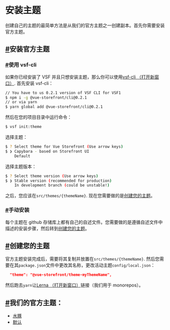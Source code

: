 # 安装主题

创建自己的主题的最简单方法是从我们的官方主题之一创建副本。首先你需要安装官方主题。

## [#](https://docs.vuestorefront.io/v1/guide/installation/theme.html#install-official-theme)安装官方主题

### [#](https://docs.vuestorefront.io/v1/guide/installation/theme.html#use-vsf-cli)使用 vsf-cli

如果你已经安装了 VSF 并且只想安装主题，那么你可以使用[vsf-cli （打开新窗口）](https://www.npmjs.com/package/%40vue-storefront/cli). 首先安装 vsf-cli：

```sh
// You have to us 0.2.1 version of VSF CLI for VSF1
$ npm i -g @vue-storefront/cli@0.2.1
// or via yarn
$ yarn global add @vue-storefront/cli@0.2.1
```

然后在您的项目目录中运行命令：

```sh
$ vsf init:theme
```

选择主题：

```sh
$ ? Select theme for Vue Storefront (Use arrow keys)
$ ❯ Capybara - based on Storefront UI 
    Default 
```

选择主题版本：

```sh
$ ? Select theme version (Use arrow keys)
$ ❯ Stable version (recommended for production) 
    In development branch (could be unstable!) 
```

之后，您应该在`src/themes/{themeName}`. 现在您需要做的是[创建您的主题](https://docs.vuestorefront.io/v1/guide/installation/theme.html#create-your-theme)。

### [#](https://docs.vuestorefront.io/v1/guide/installation/theme.html#manual-installation)手动安装

每个主题在 github 存储库上都有自己的自述文件。您需要做的是遵循自述文件中描述的安装步骤，然后转到[创建您的主题](https://docs.vuestorefront.io/v1/guide/installation/theme.html#create-your-theme)。

## [#](https://docs.vuestorefront.io/v1/guide/installation/theme.html#create-your-theme)创建您的主题

官方主题安装完成后，需要将其复制并放置在`src/themes/{themeName}`. 然后您需要在其`package.json`文件中更改其名称，更改活动主题`config/local.json`：

```json
  "theme": "@vue-storefront/theme-myThemeName",
```

然后跑去`yarn`让[Lerna （打开新窗口）](https://github.com/lerna/lerna)链接（我们用于 monorepos）。

## [#](https://docs.vuestorefront.io/v1/guide/installation/theme.html#our-official-themes)我们的官方主题：

- [水豚](https://github.com/vuestorefront/vsf-capybara)
- [默认](https://github.com/vuestorefront/vsf-default)